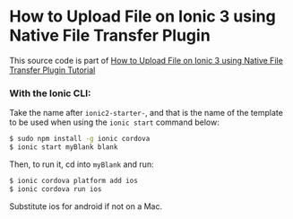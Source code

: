 # How to Upload File on Ionic 3 using Native File Transfer Plugin

This source code is part of [How to Upload File on Ionic 3 using Native File Transfer Plugin Tutorial](https://www.djamware.com/post/599da16580aca768e4d2b130/how-to-upload-file-on-ionic-3-using-native-file-transfer-plugin)

### With the Ionic CLI:

Take the name after `ionic2-starter-`, and that is the name of the template to be used when using the `ionic start` command below:

```bash
$ sudo npm install -g ionic cordova
$ ionic start myBlank blank
```

Then, to run it, cd into `myBlank` and run:

```bash
$ ionic cordova platform add ios
$ ionic cordova run ios
```

Substitute ios for android if not on a Mac.
